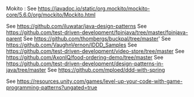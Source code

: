 Mokito : See https://javadoc.io/static/org.mockito/mockito-core/5.6.0/org/mockito/Mockito.html

See https://github.com/iluwatar/java-design-patterns
See https://github.com/test-driven-development/fpinjava/tree/master/fpinjava-parent
See https://github.com/thombergs/buckpal/tree/master'
See https://github.com/VaughnVernon/IDDD_Samples
See https://github.com/test-driven-development/video-store/tree/master
See https://github.com/AxonIQ/food-ordering-demo/tree/master
See https://github.com/test-driven-development/design-patterns-in-java/tree/master
See https://github.com/mploed/ddd-with-spring

See https://resources.unity.com/games/level-up-your-code-with-game-programming-patterns?ungated=true
